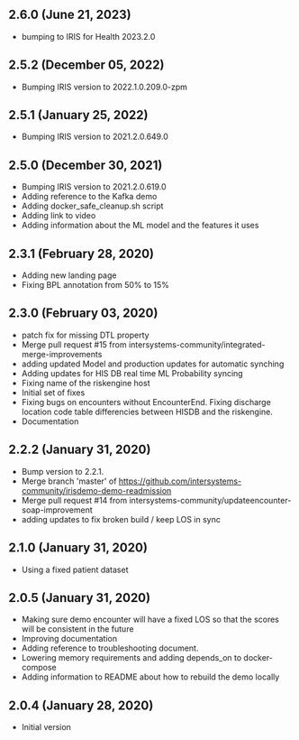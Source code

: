 ## 2.6.0 (June 21, 2023)
  - bumping to IRIS for Health 2023.2.0

## 2.5.2 (December 05, 2022)
  - Bumping IRIS version to 2022.1.0.209.0-zpm

## 2.5.1 (January 25, 2022)
  - Bumping IRIS version to 2021.2.0.649.0

## 2.5.0 (December 30, 2021)
  - Bumping IRIS version to 2021.2.0.619.0
  - Adding reference to the Kafka demo
  - Adding docker_safe_cleanup.sh script
  - Adding link to video
  - Adding information about the ML model and the features it uses

## 2.3.1 (February 28, 2020)
- Adding new landing page
- Fixing BPL annotation from 50% to 15%

## 2.3.0 (February 03, 2020)
  - patch fix for missing DTL property
  - Merge pull request #15 from intersystems-community/integrated-merge-improvements
  - adding updated Model and production updates for automatic synching
  - Adding updates for HIS DB real time ML Probability syncing
  - Fixing name of the riskengine host
  - Initial set of fixes
  - Fixing bugs on encounters without EncounterEnd. Fixing discharge location code table differencies between HISDB and the riskengine.
  - Documentation

## 2.2.2 (January 31, 2020)
  - Bump version to 2.2.1.
  - Merge branch 'master' of https://github.com/intersystems-community/irisdemo-demo-readmission
  - Merge pull request #14 from intersystems-community/updateencounter-soap-improvement
  - adding updates to fix broken build / keep LOS in sync

## 2.1.0 (January 31, 2020)
  - Using a fixed patient dataset

## 2.0.5 (January 31, 2020)
  - Making sure demo encounter will have a fixed LOS so that the scores will be consistent in the future
  - Improving documentation
  - Adding reference to troubleshooting document.
  - Lowering memory requirements and adding depends_on to docker-compose
  - Adding information to README about how to rebuild the demo locally

## 2.0.4 (January 28, 2020)
  - Initial version
